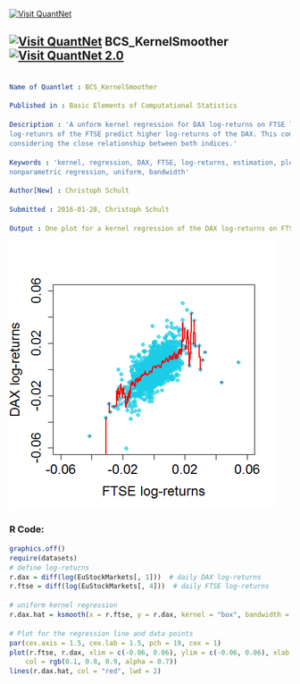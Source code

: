 
[<img src="https://github.com/QuantLet/Styleguide-and-FAQ/blob/master/pictures/banner.png" width="888" alt="Visit QuantNet">](http://quantlet.de/)

## [<img src="https://github.com/QuantLet/Styleguide-and-FAQ/blob/master/pictures/qloqo.png" alt="Visit QuantNet">](http://quantlet.de/) **BCS_KernelSmoother** [<img src="https://github.com/QuantLet/Styleguide-and-FAQ/blob/master/pictures/QN2.png" width="60" alt="Visit QuantNet 2.0">](http://quantlet.de/)

```yaml

Name of Quantlet : BCS_KernelSmoother

Published in : Basic Elements of Computational Statistics

Description : 'A unform kernel regression for DAX log-returns on FTSE log-returns. Higher
log-retunrs of the FTSE predict higher log-returns of the DAX. This comovement seems reasonable
considering the close relationship between both indices.'

Keywords : 'kernel, regression, DAX, FTSE, log-returns, estimation, plot, nonparametric, univariate
nonparametric regression, uniform, bandwidth'

Author[New] : Christoph Schult

Submitted : 2016-01-28, Christoph Schult

Output : One plot for a kernel regression of the DAX log-returns on FTSE log-returns.

```

![Picture1](BCS_KernelSmoother.png)


### R Code:
```r
graphics.off()
require(datasets)
# define log-returns
r.dax = diff(log(EuStockMarkets[, 1]))  # daily DAX log-returns
r.ftse = diff(log(EuStockMarkets[, 4]))  # daily FTSE log-returns

# uniform kernel regression
r.dax.hat = ksmooth(x = r.ftse, y = r.dax, kernel = "box", bandwidth = 0.001)  # and bandwidth equal to 0.001

# Plot for the regression line and data points
par(cex.axis = 1.5, cex.lab = 1.5, pch = 19, cex = 1)
plot(r.ftse, r.dax, xlim = c(-0.06, 0.06), ylim = c(-0.06, 0.06), xlab = "FTSE log-returns", ylab = "DAX log-returns", 
    col = rgb(0.1, 0.8, 0.9, alpha = 0.7))
lines(r.dax.hat, col = "red", lwd = 2)
```
